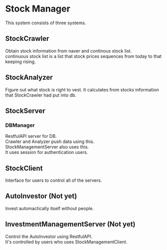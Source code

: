 # Stock Manager

This system consists of three systems.

## StockCrawler

Obtain stock information from naver and continous stock list. <br>
continuous stock list is a list that stock prices sequences from today to that keeping rising.<br>

## StockAnalyzer

Figure out what stock is right to vest. It calculates from stocks information that StockCrawler had put into db.

## StockServer

### DBManager

RestfulAPI server for DB.<br>
Crawler and Analyzer push data using this.<br>
StockManagementServer also uses this.<br>
It uses session for authentication users.

## StockClient

Interface for users to control all of the servers.

## AutoInvestor (Not yet)

Invest automactically itself without people.

## InvestmentManagementServer (Not yet)

Control the AutoInvestor using RestfulAPI.<br>
It's controlled by users who uses StockManagementClient.
